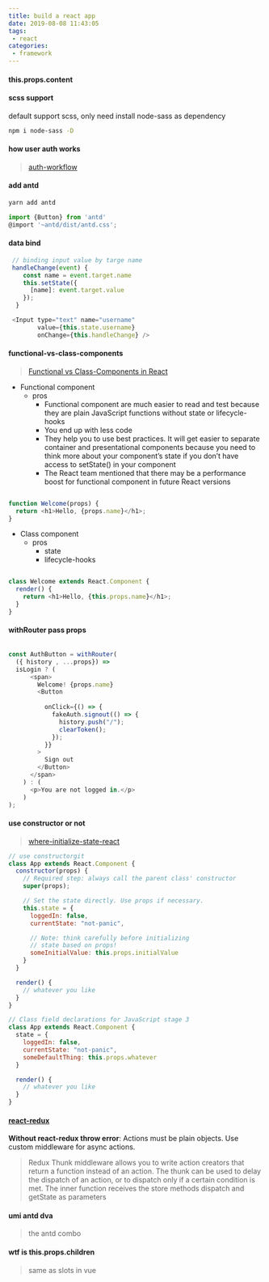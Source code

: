 ```yaml
---
title: build a react app
date: 2019-08-08 11:43:05
tags:
 - react
categories:
 - framework
---
```


####  this.props.content



#### scss support

default support scss, only need install node-sass as dependency

```bash
npm i node-sass -D
```


#### how user auth works
> [auth-workflow](https://reacttraining.com/react-router/web/example/auth-workflow)



#### add antd
```js
yarn add antd

import {Button} from 'antd'
@import '~antd/dist/antd.css';


```

#### data bind

``` js
 // binding input value by targe name
 handleChange(event) {
    const name = event.target.name
    this.setState({
      [name]: event.target.value
    });
  }

 <Input type="text" name="username" 
        value={this.state.username} 
        onChange={this.handleChange} />


```


#### functional-vs-class-components

> [Functional vs Class-Components in React](https://medium.com/@Zwenza/functional-vs-class-components-in-react-231e3fbd7108)

- Functional component
  - pros
    - Functional component are much easier to read and test because they are plain JavaScript functions without state or lifecycle-hooks
    - You end up with less code
    - They help you to use best practices. It will get easier to separate container and presentational components because you need to think more about your component’s state if you don’t have access to setState() in your component
    - The React team mentioned that there may be a performance boost for functional component in future React versions

```js

function Welcome(props) {
  return <h1>Hello, {props.name}</h1>;
}

```

- Class component
  - pros
    - state
    - lifecycle-hooks

```js

class Welcome extends React.Component {
  render() {
    return <h1>Hello, {this.props.name}</h1>;
  }
}

```

#### withRouter pass props

```js

const AuthButton = withRouter(
  ({ history , ...props}) =>
  isLogin ? (
      <span>
        Welcome! {props.name}
        <Button
         
          onClick={() => {
            fakeAuth.signout(() => {
              history.push("/");
              clearToken();
            });
          }}
        >
          Sign out
        </Button>
      </span>
    ) : (
      <p>You are not logged in.</p>
    )
);

```


#### use constructor or not

> [where-initialize-state-react](https://daveceddia.com/where-initialize-state-react/)


```js
// use constructorgit 
class App extends React.Component {
  constructor(props) {
    // Required step: always call the parent class' constructor
    super(props);

    // Set the state directly. Use props if necessary.
    this.state = {
      loggedIn: false,
      currentState: "not-panic",

      // Note: think carefully before initializing
      // state based on props!
      someInitialValue: this.props.initialValue
    }
  }

  render() {
    // whatever you like
  }
}

// Class field declarations for JavaScript stage 3
class App extends React.Component {
  state = {
    loggedIn: false,
    currentState: "not-panic",
    someDefaultThing: this.props.whatever
  }

  render() {
    // whatever you like
  }
}

```

#### [react-redux](https://www.npmjs.com/package/redux-thunk)

**Without react-redux throw error**: Actions must be plain objects. Use custom middleware for async actions. 

> Redux Thunk middleware allows you to write action creators that return a function instead of an action. The thunk can be used to delay the dispatch of an action, or to dispatch only if a certain condition is met. The inner function receives the store methods dispatch and getState as parameters


#### umi antd dva
> the antd combo



#### wtf is this.props.children

> same as slots in vue